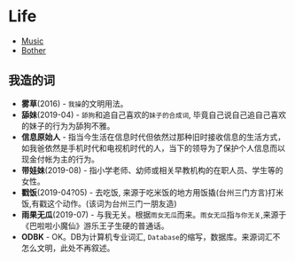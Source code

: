 # Life

- [Music](music.md)
- [Bother](bother)

## 我造的词

- **雾草**(2016) - `我操`的文明用法。
- **舔妹**(2019-04) - `舔狗`和追自己喜欢的`妹子的合成词`, 毕竟自己说自己追自己喜欢的妹子的行为为舔狗不雅。
- **信息原始人** - 指当今生活在信息时代但依然过那种旧时接收信息的生活方式，如我爸依然是手机时代和电视机时代的人，当下的领导为了保护个人信息而以现金付帐为主的行为。
- **带娃妹**(2019-08) - 指小学老师、幼师或相关早教机构的在职人员、学生等的女性。
- **戳饭**(2019-04?05) - 去吃饭, 来源于吃米饭的地方用饭撬(台州三门方言)打米饭,有戳这个动作。(该词为台州三门一朋友造)
- **雨果无瓜**(2019-07) - 与我无关。根据`雨女无瓜`而来。`雨女无瓜`指`与你无关`,来源于《巴啦啦小魔仙》游乐王子生硬的普通话。
- **ODBK** - OK。DB为计算机专业词汇, `Database`的缩写，数据库。来源词汇不怎么文明，此处不再叙述。
